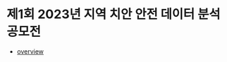 # 제1회 2023년 지역 치안 안전 데이터 분석 공모전
- [overview](https://www.bigdata-policing.kr/board/b_contest/view?idx=167&category=)
